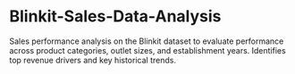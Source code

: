 # Blinkit-Sales-Data-Analysis
Sales performance analysis on the Blinkit dataset to evaluate performance across product categories, outlet sizes, and establishment years. Identifies top revenue drivers and key historical trends.
